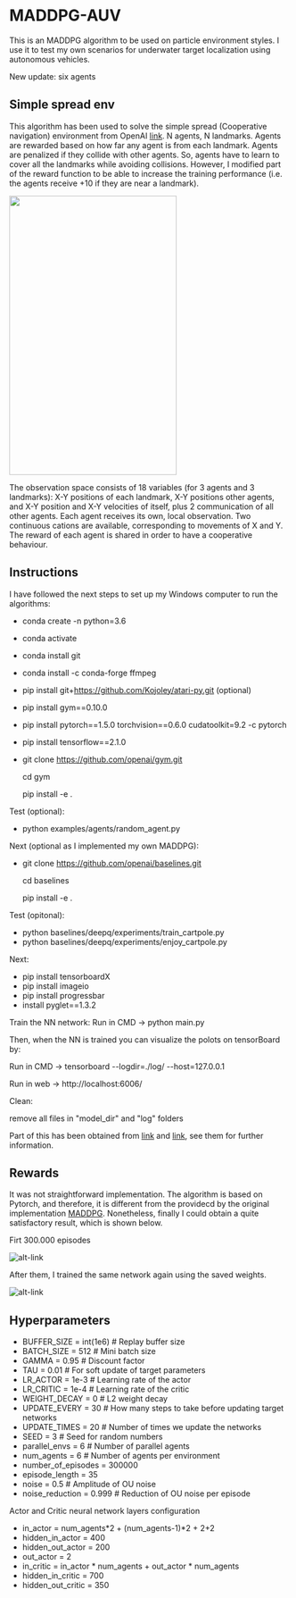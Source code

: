 # MADDPG-AUV
This is an MADDPG algorithm to be used on particle environment styles. I use it to test my own scenarios for underwater target localization using autonomous vehicles. 

New update: six agents

## Simple spread env
This algorithm has been used to solve the simple spread (Cooperative navigation) environment from OpenAI [link](https://github.com/openai/multiagent-particle-envs). N agents, N landmarks. Agents are rewarded based on how far any agent is from each landmark. Agents are penalized if they collide with other agents. So, agents have to learn to cover all the landmarks while avoiding collisions. However, I modified part of the reward function to be able to increase the training performance (i.e. the agents receive +10 if they are near a landmark).

<img src="https://github.com/imasmitja/MADDPG-AUV/blob/six_agents/041321_204450/model_dir/episode-196002.gif" width="300" height="500"/>

The observation space consists of 18 variables (for 3 agents and 3 landmarks): X-Y positions of each landmark, X-Y positions other agents, and X-Y position and X-Y velocities of itself, plus 2 communication of all other agents. Each agent receives its own, local observation. Two continuous cations are available, corresponding to movements of X and Y. The reward of each agent is shared in order to have a cooperative behaviour.

## Instructions
I have followed the next steps to set up my Windows computer to run the algorithms:

- conda create -n <env-name> python=3.6
- conda activate <env-name>
- conda install git
- conda install -c conda-forge ffmpeg
- pip install git+https://github.com/Kojoley/atari-py.git (optional)
- pip install gym==0.10.0
- pip install pytorch==1.5.0 torchvision==0.6.0 cudatoolkit=9.2 -c pytorch
- pip install tensorflow==2.1.0
- git clone https://github.com/openai/gym.git

  cd gym
 
  pip install -e .
  
Test (optional):
 - python examples/agents/random_agent.py

Next (optional as I implemented my own MADDPG):
- git clone https://github.com/openai/baselines.git

  cd baselines
  
  pip install -e .
  
Test (opitonal):
- python baselines/deepq/experiments/train_cartpole.py
- python baselines/deepq/experiments/enjoy_cartpole.py

Next:
- pip install tensorboardX
- pip install imageio
- pip install progressbar
- install pyglet==1.3.2

Train the NN network:
Run in CMD -> python main.py


Then, when the NN is trained you can visualize the polots on tensorBoard by:

Run in CMD -> tensorboard --logdir=./log/ --host=127.0.0.1

Run in web -> http://localhost:6006/


Clean:

remove all files in "model_dir" and "log" folders

Part of this has been obtained from [link](https://arztsamuel.github.io/en/blogs/2018/Gym-and-Baselines-on-Windows.html) and [link](https://knowledge.udacity.com/questions/131475), see them for further information.


## Rewards

It was not straightforward implementation. The algorithm is based on Pytorch, and therefore, it is different from the providecd by the original implementation [MADDPG](https://github.com/openai/maddpg). Nonetheless, finally I could obtain a quite satisfactory result, which is shown below.

Firt 300.000 episodes

![alt-link](https://github.com/imasmitja/MADDPG-AUV/blob/six_agents/rewards.JPG)

After them, I trained the same network again using the saved weights.

![alt-link](https://github.com/imasmitja/MADDPG-AUV/blob/six_agents/rewards_pretrined.JPG)

## Hyperparameters
- BUFFER_SIZE =   int(1e6) # Replay buffer size
- BATCH_SIZE  =   512      # Mini batch size
- GAMMA       =   0.95     # Discount factor
- TAU         =   0.01     # For soft update of target parameters 
- LR_ACTOR    =   1e-3     # Learning rate of the actor
- LR_CRITIC   =   1e-4     # Learning rate of the critic
- WEIGHT_DECAY =  0        # L2 weight decay
- UPDATE_EVERY =  30       # How many steps to take before updating target networks
- UPDATE_TIMES =  20       # Number of times we update the networks
- SEED = 3                 # Seed for random numbers
- parallel_envs = 6        # Number of parallel agents
- num_agents = 6           # Number of agents per environment
- number_of_episodes = 300000
- episode_length = 35
- noise = 0.5              # Amplitude of OU noise
- noise_reduction = 0.999  # Reduction of OU noise per episode

Actor and Critic neural network layers configuration
- in_actor = num_agents*2 + (num_agents-1)*2 + 2+2
- hidden_in_actor = 400
- hidden_out_actor = 200
- out_actor = 2
- in_critic = in_actor * num_agents + out_actor * num_agents
- hidden_in_critic = 700
- hidden_out_critic = 350



